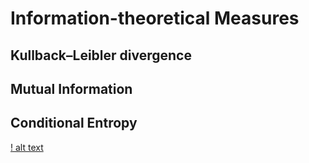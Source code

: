 Information-theoretical Measures
===

Kullback–Leibler divergence
---

Mutual Information
---

Conditional Entropy
---

[! alt text](https://wikimedia.org/api/rest_v1/media/math/render/svg/b8da24e3338c5cadd04dd823feb3fbd85d95c611)

